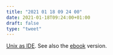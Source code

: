 ```yaml
---
title: "2021 01 18 09 24 00"
date: 2021-01-18T09:24:00+01:00
draft: false
type: "tweet"
---
```

[Unix as IDE](https://blog.sanctum.geek.nz/series/unix-as-ide/). See also the [ebook](https://github.com/mrzool/unix-as-ide) version.
